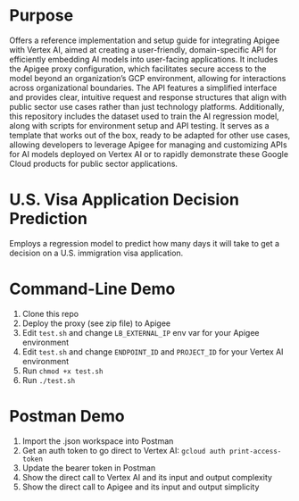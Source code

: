 # Purpose

Offers a reference implementation and setup guide for integrating Apigee with Vertex AI, aimed at creating a user-friendly, domain-specific API for efficiently embedding AI models into user-facing applications. It includes the Apigee proxy configuration, which facilitates secure access to the model beyond an organization’s GCP environment, allowing for interactions across organizational boundaries. The API features a simplified interface and provides clear, intuitive request and response structures that align with public sector use cases rather than just technology platforms. Additionally, this repository includes the dataset used to train the AI regression model, along with scripts for environment setup and API testing. It serves as a template that works out of the box, ready to be adapted for other use cases, allowing developers to leverage Apigee for managing and customizing APIs for AI models deployed on Vertex AI or to rapidly demonstrate these Google Cloud products for public sector applications.

# U.S. Visa Application Decision Prediction

Employs a regression model to predict how many days it will take to get a decision on a U.S. immigration visa application.

# Command-Line Demo

1. Clone this repo
2. Deploy the proxy (see zip file) to Apigee
3. Edit `test.sh` and change `LB_EXTERNAL_IP` env var for your Apigee environment
3. Edit `test.sh` and change `ENDPOINT_ID` and `PROJECT_ID` for your Vertex AI environment
3. Run `chmod +x test.sh`
4. Run `./test.sh` 

# Postman Demo

1. Import the .json workspace into Postman 
2. Get an auth token to go direct to Vertex AI: `gcloud auth print-access-token`
3. Update the bearer token in Postman
4. Show the direct call to Vertex AI and its input and output complexity
5. Show the direct call to Apigee and its input and output simplicity

